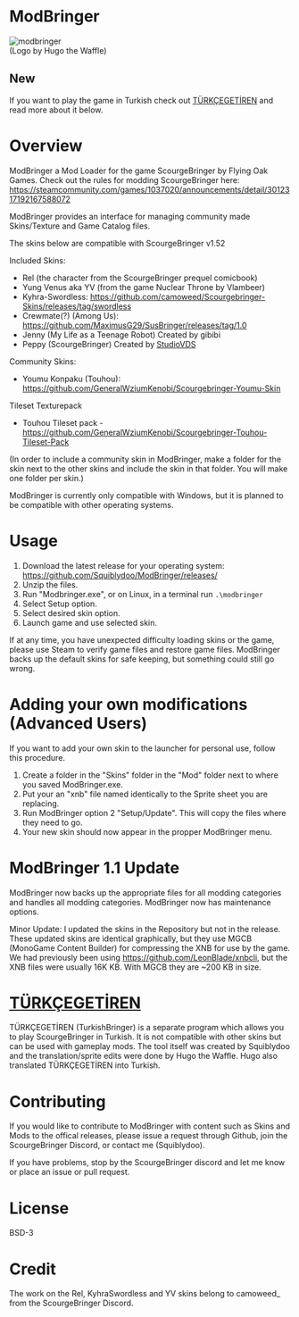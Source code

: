 # ModBringer
![modbringer](https://github.com/Squiblydoo/ModBringer/assets/77356206/43fe5eb0-66bf-4865-9031-0949a310a4f6.png)
<br>
(Logo by Hugo the Waffle)

## New
If you want to play the game in Turkish check out [TÜRKÇEGETİREN](https://github.com/Squiblydoo/TURKCEGETIREN) and read more about it below.

# Overview
ModBringer a Mod Loader for the game ScourgeBringer by Flying Oak Games. Check out the rules for modding ScourgeBringer here: https://steamcommunity.com/games/1037020/announcements/detail/3012317192167588072

ModBringer provides an interface for managing community made Skins/Texture and Game Catalog files. 

The skins below are compatible with ScourgeBringer v1.52

Included Skins:
- Rel (the character from the ScourgeBringer prequel comicbook)
- Yung Venus aka YV (from the game Nuclear Throne by Vlambeer)
- Kyhra-Swordless: https://github.com/camoweed/Scourgebringer-Skins/releases/tag/swordless
- Crewmate(?) (Among Us): https://github.com/MaximusG29/SusBringer/releases/tag/1.0
- Jenny (My Life as a Teenage Robot) Created by gibibi
- Peppy (ScourgeBringer) Created by [StudioVDS](https://www.youtube.com/@Studio_VDS)

Community Skins:
- Youmu Konpaku (Touhou): https://github.com/GeneralWziumKenobi/Scourgebringer-Youmu-Skin

Tileset Texturepack
- Touhou Tileset pack - https://github.com/GeneralWziumKenobi/Scourgebringer-Touhou-Tileset-Pack

(In order to include a community skin in ModBringer, make a folder for the skin next to the other skins and include the skin in that folder. You will make one folder per skin.)

ModBringer is currently only compatible with Windows, but it is planned to be compatible with other operating systems.

# Usage
1. Download the latest release for your operating system: https://github.com/Squiblydoo/ModBringer/releases/
2. Unzip the files.
3. Run "Modbringer.exe", or on Linux, in a terminal run `.\modbringer`
4. Select Setup option.
5. Select desired skin option.
6. Launch game and use selected skin.

If at any time, you have unexpected difficulty loading skins or the game, please use Steam to verify game files and restore game files. 
ModBringer backs up the default skins for safe keeping, but something could still go wrong.

# Adding your own modifications (Advanced Users)
If you want to add your own skin to the launcher for personal use, follow this procedure.
1. Create a folder in the "Skins" folder in the "Mod" folder next to where you saved ModBringer.exe.
2. Put your an "xnb" file named identically to the Sprite sheet you are replacing.
3. Run ModBringer option 2 "Setup/Update". This will copy the files where they need to go.
4. Your new skin should now appear in the propper ModBringer menu.

# ModBringer 1.1 Update
ModBringer now backs up the appropriate files for all modding categories and handles all modding categories.
ModBringer now has maintenance options.

Minor Update: I updated the skins in the Repository but not in the release. These updated skins are identical graphically, but they use MGCB (MonoGame Content Builder) for compressing the XNB for use by the game. We had previously been using https://github.com/LeonBlade/xnbcli, but the XNB files were usually 16K KB. With MGCB they are ~200 KB in size.

# [TÜRKÇEGETİREN](https://github.com/Squiblydoo/TURKCEGETIREN)
TÜRKÇEGETİREN (TurkishBringer) is a separate program which allows you to play ScourgeBringer in Turkish. It is not compatible with other skins but can be used with gameplay mods. 
The tool itself was created by Squiblydoo and the translation/sprite edits were done by Hugo the Waffle. Hugo also translated TÜRKÇEGETİREN into Turkish. 

# Contributing
If you would like to contribute to ModBringer with content such as Skins and Mods to the offical releases, please issue a request through Github, join the ScourgeBringer Discord, or contact me (Squiblydoo).

If you have problems, stop by the ScourgeBringer discord and let me know or place an issue or pull request.

# License
BSD-3

# Credit
The work on the Rel, KyhraSwordless and YV skins belong to camoweed_ from the ScourgeBringer Discord.
